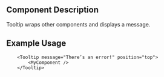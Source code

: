 ## Component Description

Tooltip wraps other components and displays a message.

## Example Usage

```
    <Tooltip message="There’s an error!" position="top">
        <MyComponent />  
    </Tooltip>
```
